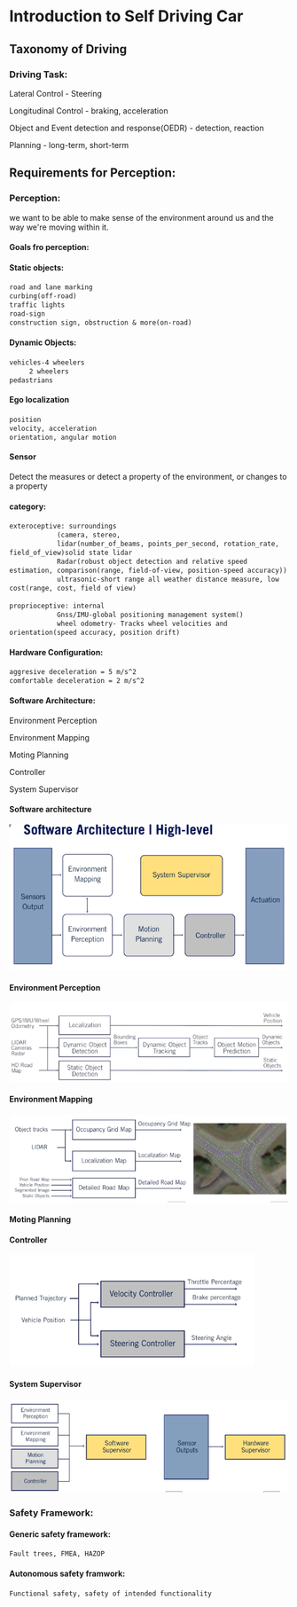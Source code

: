 # Introduction to Self Driving Car

## Taxonomy of Driving

### Driving Task:

Lateral Control - Steering

Longitudinal Control - braking, acceleration

Object and Event detection and response(OEDR) - detection, reaction

Planning - long-term, short-term


## Requirements for Perception:

### Perception:

we want to be able to make sense of the environment around us and the way we're moving within it.

#### Goals fro perception:

#### Static objects:
	road and lane marking
	curbing(off-road)
	traffic lights
	road-sign
	construction sign, obstruction & more(on-road)

#### Dynamic Objects:
	vehicles-4 wheelers
		 2 wheelers
	pedastrians

#### Ego localization
	position
	velocity, acceleration
	orientation, angular motion
	
	

#### Sensor

Detect the measures or detect a property of the environment, or changes to a property

#### category:
	exteroceptive: surroundings
				(camera, stereo, 
				lidar(number_of_beams, points_per_second, rotation_rate, field_of_view)solid state lidar
				Radar(robust object detection and relative speed estimation, comparison(range, field-of-view, position-speed accuracy))
				ultrasonic-short range all weather distance measure, low cost(range, cost, field of view)
				
	proprioceptive: internal
				Gnss/IMU-global positioning management system()	
				wheel odometry- Tracks wheel velocities and orientation(speed accuracy, position drift)



#### Hardware Configuration:

	aggresive deceleration = 5 m/s^2
	comfortable deceleration = 2 m/s^2
	
	

#### Software Architecture:

Environment Perception

Environment Mapping

Moting Planning

Controller

System Supervisor


#### Software architecture

![](https://github.com/LIMON100/Introduction-to-Self-driving-Cars/blob/master/images/sa.jpg)

#### Environment Perception

![](https://github.com/LIMON100/Introduction-to-Self-driving-Cars/blob/master/images/environment_perception.PNG?raw=true)

#### Environment Mapping

![](https://github.com/LIMON100/Introduction-to-Self-driving-Cars/blob/master/images/environment_mapping.PNG?raw=true)

#### Moting Planning

#### Controller

![](https://github.com/LIMON100/Introduction-to-Self-driving-Cars/blob/master/images/vehicle_controller.PNG?raw=true)


#### System Supervisor

![](https://github.com/LIMON100/Introduction-to-Self-driving-Cars/blob/master/images/system_supervisor.PNG?raw=true)


### Safety Framework:

#### Generic safety framework:
 	Fault trees, FMEA, HAZOP

#### Autonomous safety framwork:
	Functional safety, safety of intended functionality
